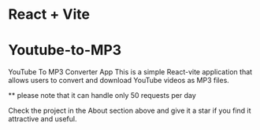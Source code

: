 # React + Vite

# Youtube-to-MP3
YouTube To MP3 Converter App  This is a simple React-vite application that allows users to convert and download YouTube videos as MP3 files.

** please note that it can handle only 50 requests per day

Check the project in the About section above and give it a star if you find it attractive and useful.
